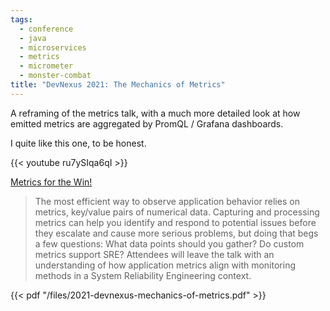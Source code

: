 ```yaml
---
tags:
  - conference
  - java
  - microservices
  - metrics
  - micrometer
  - monster-combat
title: "DevNexus 2021: The Mechanics of Metrics"
---
```


A reframing of the metrics talk, with a much more detailed look at how emitted metrics are aggregated by PromQL / Grafana dashboards.

I quite like this one, to be honest.

{{< youtube ru7ySIqa6qI >}}

<!--more-->

[Metrics for the Win!](https://devnexus.com/presentations/5947/)

> The most efficient way to observe application behavior relies on metrics, key/value pairs of numerical data. Capturing and processing metrics can help you identify and respond to potential issues before they escalate and cause more serious problems, but doing that begs a few questions: What data points should you gather? Do custom metrics support SRE? Attendees will leave the talk with an understanding of how application metrics align with monitoring methods in a System Reliability Engineering context.

{{< pdf "/files/2021-devnexus-mechanics-of-metrics.pdf" >}}